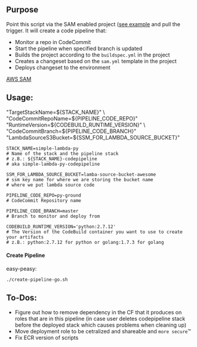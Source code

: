 ## Purpose
Point this script via the SAM enabled project ([see example](https://collaboration.msi.audi.com/stash/users/robert.kuhr_man.eu/repos/starter-python-sam/browse) and pull the trigger.  It will create a code pipeline that:
* Monitor a repo in CodeCommit
* Start the pipeline when specified branch is updated
* Builds the project according to the `buildspec.yml` in the project
* Creates a changeset based on the `sam.yml` template in the project
* Deploys changeset to the environment

[AWS SAM](https://github.com/awslabs/serverless-application-model)

## Usage:
"TargetStackName=${STACK_NAME}" \
"CodeCommitRepoName=${PIPELINE_CODE_REPO}" \
"RuntimeVersion=${CODEBUILD_RUNTIME_VERSION}" \
"CodeCommitBranch=${PIPELINE_CODE_BRANCH}" \
"LambdaSourceS3Bucket=${SSM_FOR_LAMBDA_SOURCE_BUCKET}"


    STACK_NAME=simple-lambda-py
    # Name of the stack and the pipeline stack
    # z.B.: ${STACK_NAME}-codepipeline
    # aka simple-lambda-py-codepipeline

    SSM_FOR_LAMBDA_SOURCE_BUCKET=lamba-source-bucket-awesome
    # ssm key name for where we are storing the bucket name
    # where we put lambda source code 

    PIPELINE_CODE_REPO=py-ground
    # CodeCommit Repository name

    PIPELINE_CODE_BRANCH=master
    # Branch to monitor and deploy from

    CODEBUILD_RUNTIME_VERSION='python:2.7.12'
    # The Version of the CodeBuild container you want to use to create your artifacts
    # z.B.: python:2.7.12 for python or golang:1.7.3 for golang

#### Create Pipeline
easy-peasy:

    ./create-pipeline-go.sh

## To-Dos:
* Figure out how to remove dependency in the CF that it produces on roles that are in this pipeline (in case user deletes codepipeline stack before the deployed stack which causes problems when cleaning up)
* Move deployment role to be cetralized and shareable and `more secure`™
* Fix ECR version of scripts
